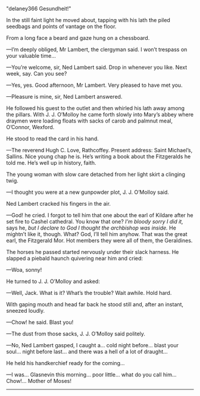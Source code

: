 
"delaney366 Gesundheit!"

In the still faint light he moved about, tapping with his lath the piled seedbags and points of vantage on the floor.

From a long face a beard and gaze hung on a chessboard.

—I’m deeply obliged, Mr Lambert, the clergyman said. I won’t trespass on your valuable time...

—You’re welcome, sir, Ned Lambert said. Drop in whenever you like. Next week, say. Can you see?

—Yes, yes. Good afternoon, Mr Lambert. Very pleased to have met you.

—Pleasure is mine, sir, Ned Lambert answered.

He followed his guest to the outlet and then whirled his lath away among the pillars. With J. J. O’Molloy he came forth slowly into Mary’s abbey where draymen were loading floats with sacks of carob and palmnut meal, O’Connor, Wexford.

He stood to read the card in his hand.

—The reverend Hugh C. Love, Rathcoffey. Present address: Saint Michael’s, Sallins. Nice young chap he is. He’s writing a book about the Fitzgeralds he told me. He’s well up in history, faith.

The young woman with slow care detached from her light skirt a clinging twig.

—I thought you were at a new gunpowder plot, J. J. O’Molloy said.

Ned Lambert cracked his fingers in the air.

—God! he cried. I forgot to tell him that one about the earl of Kildare after he set fire to Cashel cathedral. You know that one? *I’m bloody sorry I did it,* says he, *but I declare to God I thought the archbishop was inside.* He mightn’t like it, though. What? God, I’ll tell him anyhow. That was the great earl, the Fitzgerald Mor. Hot members they were all of them, the Geraldines.

The horses he passed started nervously under their slack harness. He slapped a piebald haunch quivering near him and cried:

—Woa, sonny!

He turned to J. J. O’Molloy and asked:

—Well, Jack. What is it? What’s the trouble? Wait awhile. Hold hard.

With gaping mouth and head far back he stood still and, after an instant, sneezed loudly.

—Chow! he said. Blast you!

—The dust from those sacks, J. J. O’Molloy said politely.

—No, Ned Lambert gasped, I caught a... cold night before... blast your soul... night before last... and there was a hell of a lot of draught...

He held his handkerchief ready for the coming...

—I was... Glasnevin this morning... poor little... what do you call him... Chow!... Mother of Moses!

*    *    *
